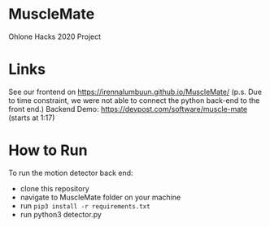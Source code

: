 # MuscleMate
Ohlone Hacks 2020 Project

# Links
See our frontend on https://irennalumbuun.github.io/MuscleMate/ 
(p.s. Due to time constraint, we were not able to connect the python back-end to the front end.)
Backend Demo: https://devpost.com/software/muscle-mate (starts at 1:17)

# How to Run
To run the motion detector back end:
- clone this repository
- navigate to MuscleMate folder on your machine
- run `pip3 install -r requirements.txt`
- run python3 detector.py
